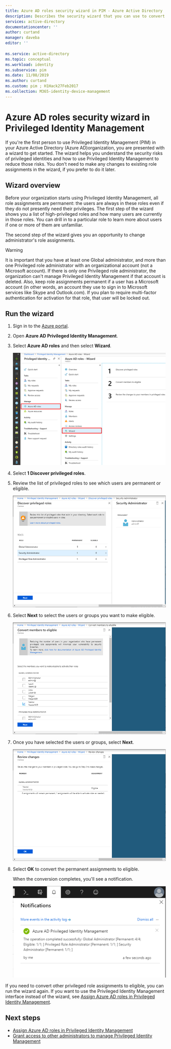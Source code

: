 ```yaml
---
title: Azure AD roles security wizard in PIM - Azure Active Directory | Microsoft Docs
description: Describes the security wizard that you can use to convert permanent privileged Azure AD role assignments to eligible using Azure AD Privileged Identity Management (PIM).
services: active-directory
documentationcenter: ''
author: curtand
manager: daveba
editor: ''

ms.service: active-directory
ms.topic: conceptual
ms.workload: identity
ms.subservice: pim
ms.date: 11/08/2019
ms.author: curtand
ms.custom: pim ; H1Hack27Feb2017
ms.collection: M365-identity-device-management
---
```


# Azure AD roles security wizard in Privileged Identity Management

If you're the first person to use Privileged Identity Management (PIM) in your Azure Active Directory (Azure AD)organization, you are presented with a wizard to get started. The wizard helps you understand the security risks of privileged identities and how to use Privileged Identity Management to reduce those risks. You don't need to make any changes to existing role assignments in the wizard, if you prefer to do it later.

## Wizard overview

Before your organization starts using Privileged Identity Management, all role assignments are permanent: the users are always in these roles even if they do not presently need their privileges. The first step of the wizard shows you a list of high-privileged roles and how many users are currently in those roles. You can drill in to a particular role to learn more about users if one or more of them are unfamiliar.

The second step of the wizard gives you an opportunity to change administrator's role assignments.  

> [!WARNING]
> It is important that you have at least one Global administrator, and more than one Privileged role administrator with an organizational account (not a Microsoft account). If there is only one Privileged role administrator, the organization can't manage Privileged Identity Management if that account is deleted.
> Also, keep role assignments permanent if a user has a Microsoft account (in other words, an account they use to sign in to Microsoft services like Skype and Outlook.com). If you plan to require multi-factor authentication for activation for that role, that user will be locked out.

## Run the wizard

1. Sign in to the [Azure portal](https://portal.azure.com/).

1. Open **Azure AD Privileged Identity Management**.

1. Select **Azure AD roles** and then select **Wizard**.

    ![Azure AD roles - Wizard page showing the 3 steps to run the wizard](./media/pim-security-wizard/wizard-start.png)

1. Select **1 Discover privileged roles**.

1. Review the list of privileged roles to see which users are permanent or eligible.

    ![Discover privileged roles - Role pane showing permanent and eligible members](./media/pim-security-wizard/discover-privileged-roles-users.png)

1. Select **Next** to select the users or groups you want to make eligible.

    ![Convert members to eligible page with options to select members you want to make eligible for roles](./media/pim-security-wizard/convert-members-eligible.png)

1. Once you have selected the users or groups, select **Next**.

    ![Review changes page showing members with permanent role assignments that will be converted](./media/pim-security-wizard/review-changes.png)

1. Select **OK** to convert the permanent assignments to eligible.

    When the conversion completes, you'll see a notification.

    ![Notification showing the status of a conversion](./media/pim-security-wizard/notification-completion.png)

If you need to convert other privileged role assignments to eligible, you can run the wizard again. If you want to use the Privileged Identity Management interface instead of the wizard, see [Assign Azure AD roles in Privileged Identity Management](pim-how-to-add-role-to-user.md).

## Next steps

- [Assign Azure AD roles in Privileged Identity Management](pim-how-to-add-role-to-user.md)
- [Grant access to other administrators to manage Privileged Identity Management](pim-how-to-give-access-to-pim.md)
